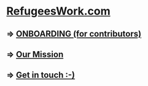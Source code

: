 # [RefugeesWork.com](www.refugeeswork.com)

## => [ONBOARDING (for contributors)](https://waffle.io/RefugeesWork/organization/cards/577af4d6ce6b3a1e00774c5c)

## => [Our Mission](https://waffle.io/RefugeesWork/organization/cards/577a7e8fd4e2435b012bba41)

## => [Get in touch :-)](https://waffle.io/RefugeesWork/roadmap)
